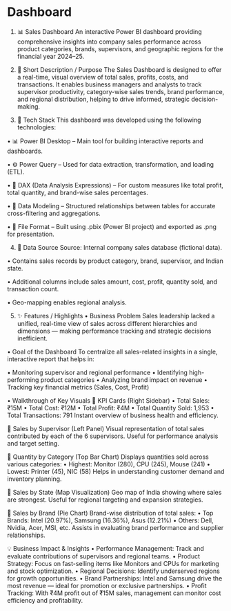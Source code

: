 # Dashboard
1. 📊 Sales Dashboard
 An interactive Power BI dashboard providing comprehensive insights into company sales performance across product categories, brands, supervisors, and geographic regions for the financial year 2024–25.

2. 📝 Short Description / Purpose
 The Sales Dashboard is designed to offer a real-time, visual overview of total sales, profits, costs, and transactions. It enables business managers and analysts to track supervisor productivity, category-wise   sales trends, brand performance, and regional distribution, helping to drive informed, strategic decision-making.

3. 🧰 Tech Stack
 This dashboard was developed using the following technologies:

 • 📊 Power BI Desktop – Main tool for building interactive reports and dashboards.

 • ⚙️ Power Query – Used for data extraction, transformation, and loading (ETL).

 • 🧠 DAX (Data Analysis Expressions) – For custom measures like total profit, total quantity, and brand-wise sales percentages.

 • 🧩 Data Modeling – Structured relationships between tables for accurate cross-filtering and aggregations.

 • 📁 File Format – Built using .pbix (Power BI project) and exported as .png for presentation.

4. 📂 Data Source
 Source: Internal company sales database (fictional data).

 • Contains sales records by product category, brand, supervisor, and Indian state.

 • Additional columns include sales amount, cost, profit, quantity sold, and transaction count.

 • Geo-mapping enables regional analysis.

5. ✨ Features / Highlights
 • Business Problem
   Sales leadership lacked a unified, real-time view of sales across different hierarchies and dimensions — making performance tracking and strategic decisions inefficient.

 • Goal of the Dashboard
   To centralize all sales-related insights in a single, interactive report that helps in:

  • Monitoring supervisor and regional performance
  • Identifying high-performing product categories
  • Analyzing brand impact on revenue
  • Tracking key financial metrics (Sales, Cost, Profit)

• Walkthrough of Key Visuals
🔹 KPI Cards (Right Sidebar)
 • Total Sales: ₹15M
 • Total Cost: ₹12M
 • Total Profit: ₹4M
 • Total Quantity Sold: 1,953
 • Total Transactions: 791
Instant overview of business health and efficiency.

🔹 Sales by Supervisor (Left Panel)
 Visual representation of total sales contributed by each of the 6 supervisors. Useful for performance analysis and target setting.

🔹 Quantity by Category (Top Bar Chart)
 Displays quantities sold across various categories:
 • Highest: Monitor (280), CPU (245), Mouse (241)
 • Lowest: Printer (45), NIC (58)
   Helps in understanding customer demand and inventory planning.

🔹 Sales by State (Map Visualization)
 Geo map of India showing where sales are strongest. Useful for regional targeting and expansion strategies.

🔹 Sales by Brand (Pie Chart)
 Brand-wise distribution of total sales:
 • Top Brands: Intel (20.97%), Samsung (16.36%), Asus (12.21%)
 • Others: Dell, Nvidia, Acer, MSI, etc.
   Assists in evaluating brand performance and supplier relationships.

💡 Business Impact & Insights
 • Performance Management: Track and evaluate contributions of supervisors and regional teams.
 • Product Strategy: Focus on fast-selling items like Monitors and CPUs for marketing and stock optimization.
 • Regional Decisions: Identify underserved regions for growth opportunities.
 • Brand Partnerships: Intel and Samsung drive the most revenue — ideal for promotion or exclusive partnerships.
 • Profit Tracking: With ₹4M profit out of ₹15M sales, management can monitor cost efficiency and profitability.
